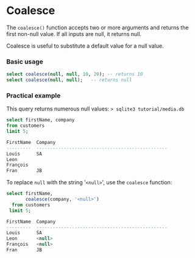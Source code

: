 # Coalesce

The `coalesce()` function accepts two or more arguments and returns the first non-null value. If all inputs are null, it returns null.

Coalesce is useful to substitute a default value for a null value.

### Basic usage
```sql
select coalesce(null, null, 10, 20); -- returns 10
select coalesce(null, null);   -- returns null
```

### Practical example

This query returns numerous null values:
`> sqlite3 tutorial/media.db`
```sql
select firstName, company
from customers
limit 5;

FirstName  Company
---------  ------------------------------------------------
Louis      SA
Leon
François
Fran       JB
```

To replace `null` with the string '`<null>`', use the `coalesce` function:

```sql
select firstName,
       coalesce(company, '<null>')
  from customers
 limit 5;

FirstName  Company
---------  ------------------------------------------------
Louis      SA
Leon       <null>
François   <null>
Fran       JB
```
